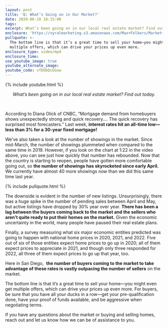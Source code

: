 ```yaml
---
layout: post
title: 'Q: What’s Going on in Our Market?'
date: 2020-06-18 18:15:00
tags:
excerpt: What’s been going on in our local real estate market? Find out today.
enclosure: 'https://vyralmarketing.s3.amazonaws.com/Max+Folkers/Market+Update.mp4'
pullquote: >-
  The bottom line is that it’s a great time to sell your home—you might even get
  multiple offers, which can drive your prices up even more.
enclosure_type: video/mp4
enclosure_time:
use_youtube_image: true
youtube_alternate_image:
youtube_code: vfDObQcGGuw
---
```


{% include youtube.html %}

<center><em>What’s been going on in our local real estate market? Find out today.</em></center>

&nbsp;
&nbsp;

According to Diana Olick of CNBC, “Mortgage demand from homebuyers shows unexpectedly strong and quick recovery…. The quick recovery has surprised most forecasters.” Last week, **interest rates hit an all-time low—less than 3% for a 30-year fixed mortgage\!**

We’ve also taken a look at the number of showings in the market. Since mid-March, the number of showings plummeted when compared to the same time in 2019. However, if you look on the chart at 1:22 in the video above, you can see just how quickly that number has rebounded. Now that the country is starting to reopen, people have gotten more comfortable going out, so **the number of showings has skyrocketed since early April.** We currently have almost 40 more showings now than we did this same time last year.

{% include pullquote.html %}

The downside is evident in the number of new listings. Unsurprisingly, there was a huge spike in the number of pending sales between April and May, but active listings have dropped by 30% year over year. **There has been a lag between the buyers coming back to the market and the sellers who aren’t quite ready to put their homes on the market.** Given the economic uncertainty in the world, many people have paused their real estate plans.&nbsp;

Finally, a survey measuring what six major economic entities predicted was going to happen with national home prices in 2020, 2021, and 2022. Five out of six of those entities expect home prices to go up in 2020; all of them expect prices to appreciate in 2021, and though only three responded for 2022, all three of them expect prices to go up that year, too.

Here in San Diego,&nbsp; **the number of buyers coming to the market to take advantage of these rates is vastly outpacing the number of sellers** on the market.&nbsp;

The bottom line is that it’s a great time to sell your home—you might even get multiple offers, which can drive your prices up even more. For buyers, be sure that you have all your ducks in a row—get your pre-qualification done, have your proof of funds available, and be aggressive when negotiating terms.

If you have any questions about the market or buying and selling homes, reach out and let us know how we can be of assistance to you.